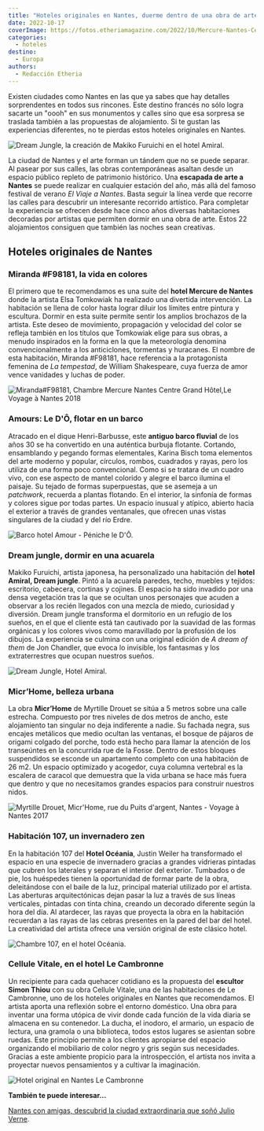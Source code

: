 ```yaml
---
title: "Hoteles originales en Nantes, duerme dentro de una obra de arte"
date: 2022-10-17
coverImage: https://fotos.etheriamagazine.com/2022/10/Mercure-Nantes-Centre-Grand-Hotel.jpg
categories: 
  - hoteles
destino: 
  - Europa
authors: 
  - Redacción Etheria
---
```


Existen ciudades como Nantes en las que ya sabes que hay detalles sorprendentes en todos 
sus rincones. Este destino francés no sólo logra sacarte un "oooh" en sus monumentos y 
calles sino que esa sorpresa se traslada también a las propuestas de alojamiento. Si te 
gustan las experiencias diferentes, no te pierdas estos hoteles originales en Nantes. 

![Dream Jungle, la creación de Makiko Furuichi en el hotel Amiral.](https://fotos.etheriamagazine.com/2022/10/makiko-furuichi-dream-jungle.jpg "Dream Jungle, la creación de Makiko Furuichi en el hotel Amiral. © Jean Dominique Billaud/ LVAN")

La ciudad de Nantes y el arte forman un tándem que no se puede separar. Al pasear por 
sus calles, las obras contemporáneas asaltan desde un espacio público repleto de 
patrimonio histórico. Una **escapada de arte a Nantes** se puede realizar en cualquier 
estación del año, más allá del famoso festival de verano _El Viaje a Nantes_. Basta 
seguir la línea verde que recorre las calles para descubrir un interesante recorrido 
artístico. Para completar la experiencia se ofrecen desde hace cinco años diversas 
habitaciones decoradas por artistas que permiten dormir en una obra de arte. Estos 22 
alojamientos consiguen que también las noches sean creativas. 

## Hoteles originales de Nantes

### Miranda #F98181, la vida en colores

El primero que te recomendamos es una suite del **hotel Mercure de Nantes** donde la 
artista Elsa Tomkowiak ha realizado una divertida intervención. La habitación se llena 
de color hasta lograr diluir los límites entre pintura y escultura. Dormir en esta suite 
permite sentir los amplios brochazos de la artista. Este deseo de movimiento, 
propagación y velocidad del color se refleja también en los títulos que Tomkowiak elige 
para sus obras, a menudo inspirados en la forma en la que la meteorología denomina 
convencionalmente a los anticiclones, tormentas y huracanes. El nombre de esta 
habitación, Miranda #F98181, hace referencia a la protagonista femenina de _La 
tempestad_, de William Shakespeare, cuya fuerza de amor vence vanidades y luchas de 
poder. 

![Miranda#F98181, Chambre Mercure Nantes Centre Grand Hôtel,Le Voyage à Nantes 2018](https://fotos.etheriamagazine.com/2022/10/Mercure-Nantes-Centre-Grand-Hotel.jpg "Miranda#F98181, Mercure Nantes Centre Grand Hôtel. © J-D Billaud -LVAN")

### Amours: Le D'Ô, flotar en un barco

Atracado en el dique Henri-Barbusse, este **antiguo barco fluvial** de los años 30 se ha 
convertido en una auténtica burbuja flotante. Cortando, ensamblando y pegando formas 
elementales, Karina Bisch toma elementos del arte moderno y popular, círculos, rombos, 
cuadrados y rayas, pero los utiliza de una forma poco convencional. Como si se tratara 
de un cuadro vivo, con ese aspecto de mantel colorido y alegre el barco ilumina el 
paisaje. Su tejado de formas superpuestas, que se asemeja a un _patchwork_, recuerda a 
plantas flotando. En el interior, la sinfonía de formas y colores sigue por todas 
partes. Un espacio inusual y atípico, abierto hacia el exterior a través de grandes 
ventanales, que ofrecen unas vistas singulares de la ciudad y del río Erdre. 

![Barco hotel Amour - Péniche le D'Ô.](https://fotos.etheriamagazine.com/2022/10/hotel-barco-nantes.jpg "Amour - Péniche le D'Ô. © Jean-Dominique Billaud - LVAN, ADAGP 2019")

### Dream jungle, dormir en una acuarela

Makiko Furuichi, artista japonesa, ha personalizado una habitación del **hotel Amiral, 
Dream jungle**. Pintó a la acuarela paredes, techo, muebles y tejidos: escritorio, 
cabecera, cortinas y cojines. El espacio ha sido invadido por una densa vegetación tras 
la que se ocultan unos personajes que acuden a observar a los recién llegados con una 
mezcla de miedo, curiosidad y diversión. Dream jungle transforma el dormitorio en un 
refugio de los sueños, en el que el cliente está tan cautivado por la suavidad de las 
formas orgánicas y los colores vivos como maravillado por la profusión de los dibujos. 
La experiencia se culmina con una original edición de _A dream of them_ de Jon Chandler, 
que evoca lo invisible, los fantasmas y los extraterrestres que ocupan nuestros sueños. 

![Dream Jungle, Hotel Amiral.](https://fotos.etheriamagazine.com/2022/10/hotel-amiral-nantes-dream-jungle.jpg "Dream Jungle, Hotel Amiral. © Jean Dominique Billadu - LVAN")

### Micr’Home, belleza urbana

La obra **Micr’Home** de Myrtille Drouet se sitúa a 5 metros sobre una calle estrecha. 
Compuesto por tres niveles de dos metros de ancho, este alojamiento tan singular no deja 
indiferente a nadie. Su fachada negra, sus encajes metálicos que medio ocultan las 
ventanas, el bosque de pájaros de origami colgado del porche, todo está hecho para 
llamar la atención de los transeúntes en la concurrida rue de la Fosse. Dentro de estos 
bloques suspendidos se esconde un apartamento completo con una habitación de 26 m2. Un 
espacio optimizado y acogedor, cuya columna vertebral es la escalera de caracol que 
demuestra que la vida urbana se hace más fuera que dentro y que no necesitamos grandes 
espacios para construir nuestros nidos. 

![Myrtille Drouet, Micr'Home, rue du Puits d'argent, Nantes - Voyage à Nantes 2017](https://fotos.etheriamagazine.com/2022/10/hotel-nantes-Micr-Home.jpg "Micr'Home, en Nantes. © Philippe Piron - LVAN")

### Habitación 107, un invernadero zen

En la habitación 107 del **Hotel Océania**, Justin Weiler ha transformado el espacio en 
una especie de invernadero gracias a grandes vidrieras pintadas que cubren los laterales 
y separan el interior del exterior. Tumbados o de pie, los huéspedes tienen la 
oportunidad de formar parte de la obra, deleitándose con el baile de la luz, principal 
material utilizado por el artista. Las aberturas arquitectónicas dejan pasar la luz a 
través de sus líneas verticales, pintadas con tinta china, creando un decorado diferente 
según la hora del día. Al atardecer, las rayas que proyecta la obra en la habitación 
recuerdan a las rayas de las cebras presentes en la pared del bar del hotel. La 
creatividad del artista ofrece una versión original de este clásico hotel. 

![Chambre 107, en el hotel Océania.](https://fotos.etheriamagazine.com/2022/10/habitacion-107-hotel-de-france.jpg "Chambre 107, en el hotel Océania. © Jean Dominique Billaud - LVAN")

### Cellule Vitale, en el hotel Le Cambronne

Un recipiente para cada quehacer cotidiano es la propuesta del **escultor Simon Thiou** 
con su obra Cellule Vitale, una de las habitaciones de Le Cambronne, uno de los hoteles 
originales en Nantes que recomendamos. El artista aporta una reflexión sobre el entorno 
doméstico. Una obra para inventar una forma utópica de vivir donde cada función de la 
vida diaria se almacena en su contenedor. La ducha, el inodoro, el armario, un espacio 
de lectura, una gramola o una biblioteca, todos estos lugares se asientan sobre ruedas. 
Este principio permite a los clientes apropiarse del espacio organizando el mobiliario 
de color negro y gris según sus necesidades. Gracias a este ambiente propicio para la 
introspección, el artista nos invita a proyectar nuevos pensamientos y a cultivar la 
imaginación. 

![Hotel original en Nantes Le Cambronne](https://fotos.etheriamagazine.com/2022/10/hotel-nantes-cellule-vitale.jpg "Cellule Vitale en el Hotel Le Cambronne. © Jean Dominique Billaud - LVAN")

**También te puede interesar...** 

[Nantes con amigas, descubrid la ciudad extraordinaria que soñó Julio 
Verne](https://etheriamagazine.com/2019/08/29/que-ver-hacer-en-nantes-la-ciudad-francesa-creativa/).
